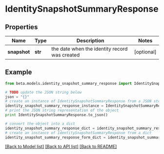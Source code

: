 # IdentitySnapshotSummaryResponse


## Properties
Name | Type | Description | Notes
------------ | ------------- | ------------- | -------------
**snapshot** | **str** | the date when the identity record was created | [optional] 

## Example

```python
from beta.models.identity_snapshot_summary_response import IdentitySnapshotSummaryResponse

# TODO update the JSON string below
json = "{}"
# create an instance of IdentitySnapshotSummaryResponse from a JSON string
identity_snapshot_summary_response_instance = IdentitySnapshotSummaryResponse.from_json(json)
# print the JSON string representation of the object
print IdentitySnapshotSummaryResponse.to_json()

# convert the object into a dict
identity_snapshot_summary_response_dict = identity_snapshot_summary_response_instance.to_dict()
# create an instance of IdentitySnapshotSummaryResponse from a dict
identity_snapshot_summary_response_form_dict = identity_snapshot_summary_response.from_dict(identity_snapshot_summary_response_dict)
```
[[Back to Model list]](../README.md#documentation-for-models) [[Back to API list]](../README.md#documentation-for-api-endpoints) [[Back to README]](../README.md)



